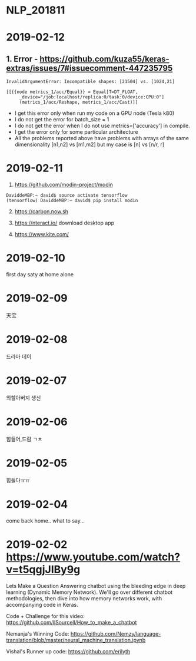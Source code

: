 # NLP_201811

# 2019-02-12
## 1. Error - https://github.com/kuza55/keras-extras/issues/7#issuecomment-447235795
```
InvalidArgumentError: Incompatible shapes: [21504] vs. [1024,21]

[[{{node metrics_1/acc/Equal}} = Equal[T=DT_FLOAT, 
	 _device="/job:localhost/replica:0/task:0/device:CPU:0"]
	 (metrics_1/acc/Reshape, metrics_1/acc/Cast)]]
```
* I get this error only when run my code on a GPU node (Tesla k80)
* I do not get the error for batch_size = 1
* I do not get the error when I do not use metrics=['accuracy'] in compile.
* I get the error only for some particular architecture
* All the problems reported above have problems with arrays of the same dimensionality [n1,n2]
  vs [m1,m2] but my  case is [n] vs [n/r, r]

# 2019-02-11
1. https://github.com/modin-project/modin
```
DaviddeMBP:~ david$ source activate tensorflow
(tensorflow) DaviddeMBP:~ david$ pip install modin
```
2. https://carbon.now.sh

3. https://nteract.io/ download desktop app
4. https://www.kite.com/


# 2019-02-10
first day saty at home alone

# 2019-02-09
天宝
# 2019-02-08
드라마 데이
# 2019-02-07
외할아버지 생신 

# 2019-02-06
힘들어,드람 ㄱㅊ

# 2019-02-05
힘들다ㅠㅠ 

# 2019-02-04

come back home.. what to say...

# 2019-02-02 https://www.youtube.com/watch?v=t5qgjJIBy9g


Lets Make a Question Answering chatbot using the bleeding edge in deep learning (Dynamic Memory Network). We'll go over different chatbot methodologies, then dive into how memory networks work, with accompanying code in Keras. 

Code + Challenge for this video:
https://github.com/llSourcell/How_to_make_a_chatbot

Nemanja's Winning Code:
https://github.com/Nemzy/language-translation/blob/master/neural_machine_translation.ipynb

Vishal's Runner up code:
https://github.com/erilyth
